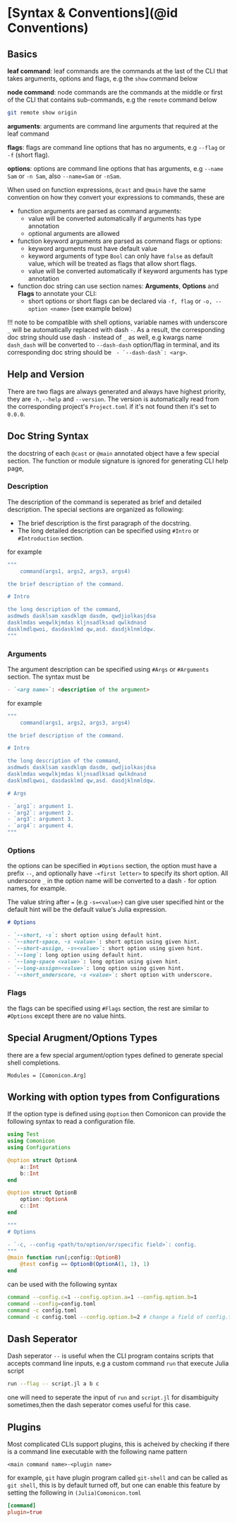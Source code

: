 # [Syntax & Conventions](@id Conventions)

## Basics

**leaf command**: leaf commands are the commands at the last of the CLI that takes arguments,
options and flags, e.g the `show` command below

**node command**: node commands are the commands at the middle or first of the CLI that contains sub-commands,
e.g the `remote` command below

```sh
git remote show origin
```

**arguments**: arguments are command line arguments that required at the leaf command

**flags**: flags are command line options that has no arguments, e.g `--flag` or `-f` (short flag).

**options**: options are command line options that has arguments, e.g `--name Sam` or `-n Sam`, also `--name=Sam` or `-nSam`.

When used on function expressions, `@cast` and `@main` have the same convention on how they
convert your expressions to commands, these are

- function arguments are parsed as command arguments:
  - value will be converted automatically if arguments has type annotation
  - optional arguments are allowed
- function keyword arguments are parsed as command flags or options:
  - keyword arguments must have default value
  - keyword arguments of type `Bool` can only have `false` as default value, which will be treated as flags that allow short flags.
  - value will be converted automatically if keyword arguments has type annotation
- function doc string can use section names: **Arguments**, **Options** and **Flags** to annotate your CLI:
  - short options or short flags can be declared via `-f, flag` or `-o, --option <name>` (see example below)

!!! note
    to be compatible with shell options, variable names with underscore `_` will be automatically replaced with dash `-`.   As a result, the corresponding doc string should use dash `-` instead of `_` as well, e.g kwargs name `dash_dash` will be converted to `--dash-dash` option/flag in terminal, and its corresponding doc string should be ``` - `--dash-dash`: <arg>```.

## Help and Version

There are two flags are always generated and always have highest priority, they are `-h,--help`
and `--version`. The version is automatically read from the corresponding project's `Project.toml`
if it's not found then it's set to `0.0.0`.

## Doc String Syntax

the docstring of each `@cast` or `@main` annotated object have a few special section.
The function or module signature is ignored for generating CLI help page, 

### Description

The description of the command is seperated as brief and detailed description.
The special sections are organized as following:

- The brief description is the first paragraph of the docstring.
- The long detailed description can be specified using `#Intro` or `#Introduction` section.

for example

```julia
"""
    command(args1, args2, args3, args4)

the brief description of the command.

# Intro

the long description of the command,
asdmwds dasklsam xasdklqm dasdm, qwdjiolkasjdsa
dasklmdas weqwlkjmdas kljnsadlksad qwlkdnasd
dasklmdlqwoi, dasdasklmd qw,asd. dasdjklnmldqw.
"""
```

### Arguments

The argument description can be specified using `#Args` or `#Arguments` section.
The syntax must be

```md
- `<arg name>`: <description of the argument>
```

for example

```julia
"""
    command(args1, args2, args3, args4)

the brief description of the command.

# Intro

the long description of the command,
asdmwds dasklsam xasdklqm dasdm, qwdjiolkasjdsa
dasklmdas weqwlkjmdas kljnsadlksad qwlkdnasd
dasklmdlqwoi, dasdasklmd qw,asd. dasdjklnmldqw.

# Args

- `arg1`: argument 1.
- `arg2`: argument 2.
- `arg3`: argument 3.
- `arg4`: argument 4.
"""
```

### Options

the options can be specified in `#Options` section, the option
must have a prefix `--`, and optionally have `-<first letter>`
to specify its short option. All underscore `_` in the option name
will be converted to a dash `-` for option names, for example.

The value string after `=` (e.g `-s=<value>`) can give user specified hint
or the default hint will be the default value's Julia expression.

```md
# Options

- `--short, -s`: short option using default hint.
- `--short-space, -s <value>`: short option using given hint.
- `--short-assign, -s=<value>`: short option using given hint.
- `--long`: long option using default hint.
- `--long-space <value>`: long option using given hint.
- `--long-assign=<value>`: long option using given hint.
- `--short_underscore, -s <value>`: short option with underscore.
```

### Flags

the flags can be specified using `#Flags` section, the rest are similar to
`#Options` except there are no value hints.

## Special Arugment/Options Types

there are a few special argument/option types defined to generate special shell completions.

```@autodocs
Modules = [Comonicon.Arg]
```

## Working with option types from Configurations

If the option type is defined using `@option` then Comonicon can provide the following syntax
to read a configuration file.

```julia
using Test
using Comonicon
using Configurations

@option struct OptionA
    a::Int
    b::Int
end

@option struct OptionB
    option::OptionA
    c::Int
end

"""
# Options

- `-c, --config <path/to/option/or/specific field>`: config.
"""
@main function run(;config::OptionB)
    @test config == OptionB(OptionA(1, 1), 1)
end
```

can be used with the following syntax

```sh
command --config.c=1 --config.option.a=1 --config.option.b=1
command --config=config.toml
command -c config.toml
command -c config.toml --config.option.b=2 # change a field of config.toml
```

## Dash Seperator

Dash seperator `--` is useful when the CLI program contains scripts that accepts command line inputs, e.g a custom command `run` that execute Julia script

```sh
run --flag -- script.jl a b c
```

one will need to seperate the input of `run` and `script.jl` for disambiguity sometimes,then the dash seperator comes useful for this case.

## Plugins

Most complicated CLIs support plugins, this is acheived by checking
if there is a command line executable with the following name pattern

```
<main command name>-<plugin name>
```

for example, `git` have plugin program called `git-shell`
and can be called as `git shell`, this is by default turned
off, but one can enable this feature by setting the following
in `(Julia)Comonicon.toml`

```toml
[command]
plugin=true
```
